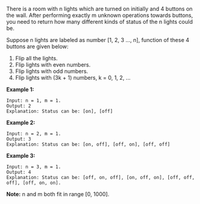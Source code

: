 There is a room with n lights which are turned on initially and 4 buttons on the wall. After performing exactly m unknown operations towards buttons, you need to return how many different kinds of status of the n lights could be.

Suppose n lights are labeled as number [1, 2, 3 ..., n], function of these 4 buttons are given below:

1. Flip all the lights.
2. Flip lights with even numbers.
3. Flip lights with odd numbers.
4. Flip lights with (3k + 1) numbers, k = 0, 1, 2, ...

**Example 1:**
```
Input: n = 1, m = 1.
Output: 2
Explanation: Status can be: [on], [off]
```
**Example 2:**
```
Input: n = 2, m = 1.
Output: 3
Explanation: Status can be: [on, off], [off, on], [off, off]
```
**Example 3:**
```
Input: n = 3, m = 1.
Output: 4
Explanation: Status can be: [off, on, off], [on, off, on], [off, off, off], [off, on, on].
```
**Note:** n and m both fit in range [0, 1000].

